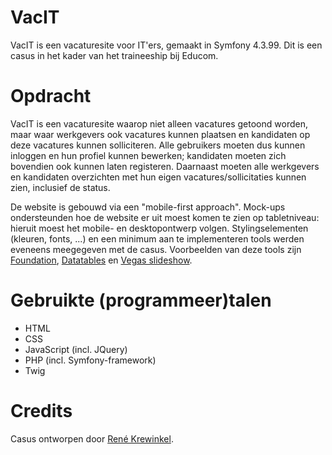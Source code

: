 # VacIT
VacIT is een vacaturesite voor IT'ers, gemaakt in Symfony 4.3.99.
Dit is een casus in het kader van het traineeship bij Educom.

# Opdracht

VacIT is een vacaturesite waarop niet alleen vacatures getoond worden, maar waar werkgevers ook vacatures kunnen plaatsen en kandidaten op deze vacatures kunnen solliciteren.
Alle gebruikers moeten dus kunnen inloggen en hun profiel kunnen bewerken; kandidaten moeten zich bovendien ook kunnen laten registeren.
Daarnaast moeten alle werkgevers en kandidaten overzichten met hun eigen vacatures/sollicitaties kunnen zien, inclusief de status.

De website is gebouwd via een "mobile-first approach".
Mock-ups ondersteunden hoe de website er uit moest komen te zien op tabletniveau: hieruit moest het mobile- en desktopontwerp volgen.
Stylingselementen (kleuren, fonts, ...) en een minimum aan te implementeren tools werden eveneens meegegeven met de casus.
Voorbeelden van deze tools zijn [Foundation](https://get.foundation/), [Datatables](https://datatables.net/) en [Vegas slideshow](https://vegas.jaysalvat.com/).

# Gebruikte (programmeer)talen

* HTML
* CSS
* JavaScript (incl. JQuery)
* PHP (incl. Symfony-framework)
* Twig

# Credits

Casus ontworpen door [René Krewinkel](https://github.com/ReneKrewinkel).

